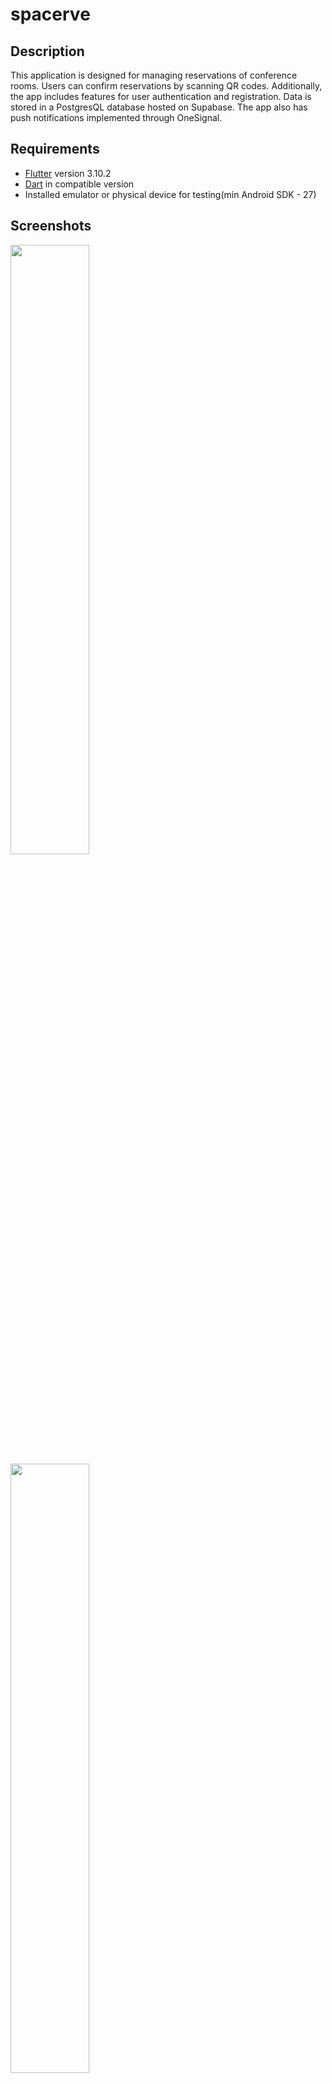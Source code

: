# spacerve

## Description

This application is designed for managing reservations of conference rooms. Users can confirm reservations by scanning QR codes. Additionally, the app includes features for user authentication and registration. Data is stored in a PostgresQL database hosted on Supabase. The app also has push notifications implemented through OneSignal.

## Requirements

- [Flutter](https://flutter.dev/) version 3.10.2
- [Dart](https://dart.dev/) in compatible version
- Installed emulator or physical device for testing(min Android SDK - 27)

## Screenshots
<img src="https://github.com/user-attachments/assets/3ea82cf7-dff0-4508-bbc5-d26aa691b5c3" style="width:50%;" />
<img src="https://github.com/user-attachments/assets/4437ac05-e328-4a66-aefa-83b08918ceb4" style="width:50%;" />
<img src="https://github.com/user-attachments/assets/d2201435-4d0a-4142-8cc7-f022114b213e" style="width:50%;" />
<img src="https://github.com/user-attachments/assets/f488f6c6-a206-483c-9992-f327f3d89b48" style="width:50%;" />
<img src="https://github.com/user-attachments/assets/ae415ff4-6997-4ff2-9ace-6617228320eb" style="width:50%;" />
<img src="https://github.com/user-attachments/assets/909bda8b-b4f4-41cb-9e24-cdf835a2977a" style="width:50%;" />
<img src="https://github.com/user-attachments/assets/0871d42f-6df5-4827-838e-3d52bc14cc9c" style="width:50%;" />
<img src="https://github.com/user-attachments/assets/0bd486b9-a353-467e-9994-9bb4a1f0ac07" style="width:50%;" />
<img src="https://github.com/user-attachments/assets/9ae2fb9e-2e4a-4de3-a9a8-1c85eb01fa5b" style="width:50%;" />
<img src="https://github.com/user-attachments/assets/09b8e455-dd4d-4881-ba2e-959a68f68606" style="width:50%;" />
<img src="https://github.com/user-attachments/assets/c06bdb02-191a-4f81-a100-f273126f882f" style="width:50%;" />

## Contact

If you have any questions or issues regarding the project, please contact us via [email](mailto:tomasz.rolek.19@gmail.com).
